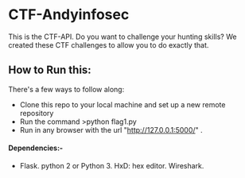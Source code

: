# CTF-Andyinfosec
This is the CTF-API. Do you want to challenge your hunting skills? We created these CTF challenges to allow you to do exactly that.
## How to Run this:
There's a few ways to follow along:

* Clone this repo to your local machine and set up a new remote repository
* Run the command >python flag1.py
* Run in any browser with the url "http://127.0.0.1:5000/" .

#### Dependencies:-
* Flask.
python 2 or Python 3.
HxD: hex editor.
Wireshark.

